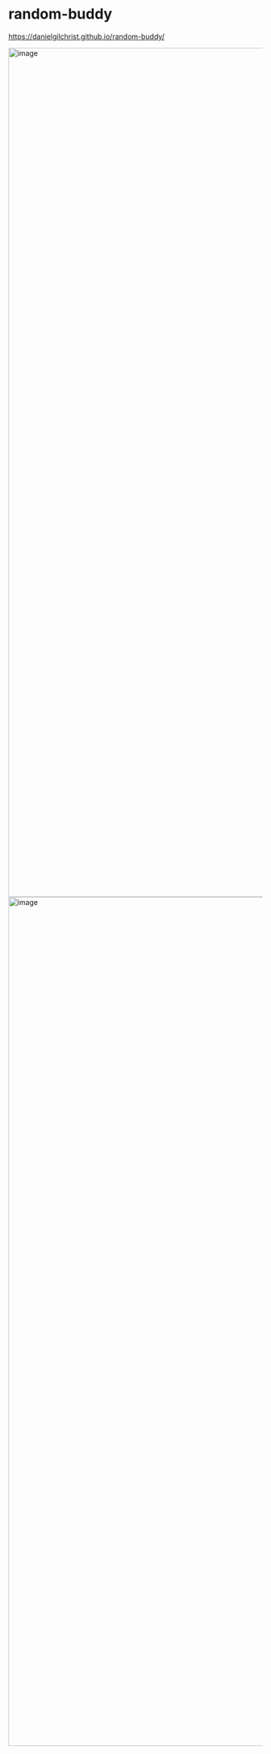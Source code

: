 # random-buddy
https://danielgilchrist.github.io/random-buddy/

<img width="1680" alt="image" src="https://github.com/DanielGilchrist/random-buddy/assets/13454550/7695c2bb-3418-4144-8c1a-b11dbf8375e5">
<img width="1680" alt="image" src="https://github.com/DanielGilchrist/random-buddy/assets/13454550/7bee003c-b728-46ac-b20a-6a9738ae41fc">

